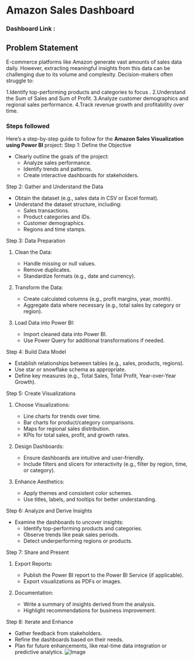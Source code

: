 # Amazon Sales Dashboard

### Dashboard Link : 

## Problem Statement

E-commerce platforms like Amazon generate vast amounts of sales data daily. However, extracting meaningful insights from this data can be challenging due to its volume and complexity. Decision-makers often struggle to:

1.Identify top-performing products and categories to focus .
2.Understand the Sum of Sales and Sum of Profit.
3.Analyze customer demographics and regional sales performance.
4.Track revenue growth and profitability over time.

### Steps followed 
Here’s a step-by-step guide to follow for the **Amazon Sales Visualization using Power BI** project:
Step 1: Define the Objective  
- Clearly outline the goals of the project:  
  - Analyze sales performance.  
  - Identify trends and patterns.  
  - Create interactive dashboards for stakeholders.  

Step 2: Gather and Understand the Data  
- Obtain the dataset (e.g., sales data in CSV or Excel format).  
- Understand the dataset structure, including:  
  - Sales transactions.  
  - Product categories and IDs.  
  - Customer demographics.  
  - Regions and time stamps.  

Step 3: Data Preparation  
1. Clean the Data:  
   - Handle missing or null values.  
   - Remove duplicates.  
   - Standardize formats (e.g., date and currency).  

2. Transform the Data:  
   - Create calculated columns (e.g., profit margins, year, month).  
   - Aggregate data where necessary (e.g., total sales by category or region).  

3. Load Data into Power BI:  
   - Import cleaned data into Power BI.  
   - Use Power Query for additional transformations if needed.  

Step 4: Build Data Model  
- Establish relationships between tables (e.g., sales, products, regions).  
- Use star or snowflake schema as appropriate.  
- Define key measures (e.g., Total Sales, Total Profit, Year-over-Year Growth).  

Step 5: Create Visualizations  
1. Choose Visualizations:  
   - Line charts for trends over time.  
   - Bar charts for product/category comparisons.  
   - Maps for regional sales distribution.  
   - KPIs for total sales, profit, and growth rates.  

2. Design Dashboards:  
   - Ensure dashboards are intuitive and user-friendly.  
   - Include filters and slicers for interactivity (e.g., filter by region, time, or category).  

3. Enhance Aesthetics:  
   - Apply themes and consistent color schemes.  
   - Use titles, labels, and tooltips for better understanding.  

Step 6: Analyze and Derive Insights  
- Examine the dashboards to uncover insights:  
  - Identify top-performing products and categories.  
  - Observe trends like peak sales periods.  
  - Detect underperforming regions or products.  

Step 7: Share and Present  
1. Export Reports:  
   - Publish the Power BI report to the Power BI Service (if applicable).  
   - Export visualizations as PDFs or images.  

2. Documentation:  
   - Write a summary of insights derived from the analysis.  
   - Highlight recommendations for business improvement.  

Step 8: Iterate and Enhance  
- Gather feedback from stakeholders.  
- Refine the dashboards based on their needs.  
- Plan for future enhancements, like real-time data integration or predictive analytics.
  ![Image](https://github.com/user-attachments/assets/28acd02e-03d8-4e0c-8536-c59fe33536f2)
  




